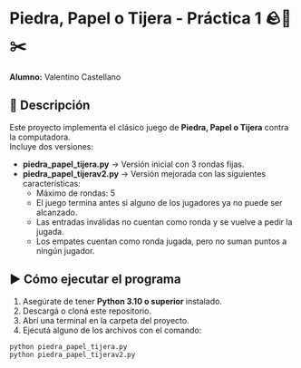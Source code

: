 # Piedra, Papel o Tijera - Práctica 1 🪨📜✂️

**Alumno:** Valentino Castellano  

## 📌 Descripción
Este proyecto implementa el clásico juego de **Piedra, Papel o Tijera** contra la computadora.  
Incluye dos versiones:

- **piedra_papel_tijera.py** → Versión inicial con 3 rondas fijas.  
- **piedra_papel_tijerav2.py** → Versión mejorada con las siguientes características:  
  - Máximo de rondas: 5 
  - El juego termina antes si alguno de los jugadores ya no puede ser alcanzado.  
  - Las entradas inválidas no cuentan como ronda y se vuelve a pedir la jugada.  
  - Los empates cuentan como ronda jugada, pero no suman puntos a ningún jugador.  

## ▶️ Cómo ejecutar el programa
1. Asegúrate de tener **Python 3.10 o superior** instalado.  
2. Descargá o cloná este repositorio.  
3. Abrí una terminal en la carpeta del proyecto.  
4. Ejecutá alguno de los archivos con el comando:

```bash
python piedra_papel_tijera.py
python piedra_papel_tijerav2.py
